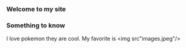 ### Welcome to my site
### Something to know
I love pokemon they are cool. My favorite is
<img src"images.jpeg"/>
